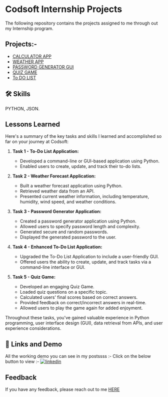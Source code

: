 
# Codsoft Internship Projects

The following repository contains the projects assigned to me through out my Internship program.


## Projects:-

 - [CALCULATOR APP](https://github.com/Pratik-Khose/CODSOFT/tree/main/Pratik%20Calculator)
 - [WEATHER APP](https://github.com/Pratik-Khose/CODSOFT/tree/main/Pratik%20Weather%20App)
 - [PASSWORD GENERATOR GUI](https://github.com/Pratik-Khose/CODSOFT/tree/main/Pratik's%20Password%20Generator%20GUI)
  - [QUIZ GAME](https://github.com/Pratik-Khose/CODSOFT/tree/main/Pratik's%20Quiz%20Game)
  - [To DO LIST](https://github.com/Pratik-Khose/CODSOFT/tree/main/Pratik's%20To%20Do%20List)


## 🛠 Skills
PYTHON,
JSON.


## Lessons Learned

Here's a summary of the key tasks and skills I learned and accomplished so far on your journey at Codsoft:

1. **Task 1 - To-Do List Application:**
   - Developed a command-line or GUI-based application using Python.
   - Enabled users to create, update, and track their to-do lists.
   
2. **Task 2 - Weather Forecast Application:**
   - Built a weather forecast application using Python.
   - Retrieved weather data from an API.
   - Presented current weather information, including temperature, humidity, wind speed, and weather conditions.
   
3. **Task 3 - Password Generator Application:**
   - Created a password generator application using Python.
   - Allowed users to specify password length and complexity.
   - Generated secure and random passwords.
   - Displayed the generated password to the user.
   
4. **Task 4 - Enhanced To-Do List Application:**
   - Upgraded the To-Do List Application to include a user-friendly GUI.
   - Offered users the ability to create, update, and track tasks via a command-line interface or GUI.
   
5. **Task 5 - Quiz Game:**
   - Developed an engaging Quiz Game.
   - Loaded quiz questions on a specific topic.
   - Calculated users' final scores based on correct answers.
   - Provided feedback on correct/incorrect answers in real-time.
   - Allowed users to play the game again for added enjoyment.
   
Throughout these tasks, you've gained valuable experience in Python programming, user interface design (GUI), data retrieval from APIs, and user experience considerations.


## 🔗 Links and Demo

All the working demo you can see in my postssss :-
Click on the below button to view
:-
[![linkedin](https://img.shields.io/badge/linkedin-0A66C2?style=for-the-badge&logo=linkedin&logoColor=white)](www.linkedin.com/in/pratik-khose)

## Feedback

If you have any feedback, please reach out to me [HERE](www.linkedin.com/in/pratik-khose)

